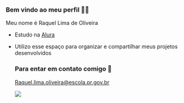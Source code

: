 ### Bem vindo ao meu perfil 🧑‍🎓

Meu nome é Raquel Lima de Oliveira

- Estudo na [Alura](https://www.alura.com.br)
- Utilizo esse espaço para organizar e compartilhar meus projetos desenvolvidos

  ### Para entar em contato comigo 📧

  Raquel.lima.oliveira@escola.pr.gov.br
  
  ![](https://media1.tenor.com/m/lK_VgIcNkOYAAAAd/alice-in-wonderland-curtsy.gif)

  
